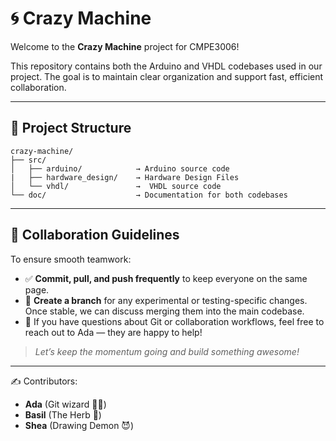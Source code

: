 # 🌀 Crazy Machine

Welcome to the **Crazy Machine** project for CMPE3006!

This repository contains both the Arduino and VHDL codebases used in our project. The goal is to maintain clear organization and support fast, efficient collaboration.

---

## 📁 Project Structure

```
crazy-machine/
├── src/
│   ├── arduino/            → Arduino source code
|   ├── hardware_design/    → Hardware Design Files
│   └── vhdl/               →  VHDL source code
└── doc/                    → Documentation for both codebases
```

---

## 🚀 Collaboration Guidelines

To ensure smooth teamwork:

- ✅ **Commit, pull, and push frequently** to keep everyone on the same page.
- 🌿 **Create a branch** for any experimental or testing-specific changes. Once stable, we can discuss merging them into the main codebase.
- 💬 If you have questions about Git or collaboration workflows, feel free to reach out to Ada — they are happy to help!

> *Let’s keep the momentum going and build something awesome!*

---

✍️ Contributors:  
- **Ada** (Git wizard 🧙‍♀️)  
- **Basil** (The Herb 👋)
- **Shea** (Drawing Demon 😈)
